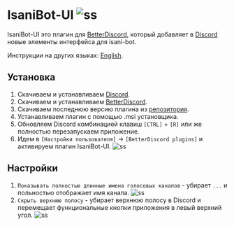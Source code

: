 # IsaniBot-UI ![ss](https://user-images.githubusercontent.com/7711740/32970381-6d62a66a-cbf1-11e7-8588-b595db6a594d.png)
IsaniBot-UI это плагин для [BetterDiscord](http://betterdiscord.net), который добавляет в [Discord](https://discordapp.com) новые элементы интерфейса для isani-bot.

Инструкции на других языках: [English](README.md).

## Установка

1. Скачиваем и устанавливаем [Discord](https://discordapp.com/download).
2. Скачиваем и устанавливаем [BetterDiscord](http://betterdiscord.net/home/).
3. Скачиваем последнюю версию плагина из [репозитория](https://github.com/Namingray/IsaniBot-UI/releases).
4. Устанавливаем плагин с помощью .msi установщика. 
5. Обновляем Discord комбинацией клавиш `[CTRL]` + `[R]` или же полностью перезапускаем приложение.
6. Идем в `[Настройки пользователя]` -> `[BetterDiscord plugins]` и активируем плагин IsaniBot-UI.
 ![ss](https://user-images.githubusercontent.com/7711740/32969236-f8e0d34c-cbec-11e7-8bbe-6b80a02b119b.png)

## Настройки

1. `Показывать полностью длинные имена голосовых каналов` - убирает `...` и польностью отображает имя канала.
 ![ss](https://user-images.githubusercontent.com/7711740/32969349-73de38be-cbed-11e7-9125-1f96d406f130.png)
2. `Скрыть верхнюю полосу` - убирает верхнюю полосу в Discord и перемещает функциональные кнопки приложения в левый верхний угол.
 ![ss](https://user-images.githubusercontent.com/7711740/32969477-f7d4338a-cbed-11e7-91ae-3b482e15642e.png)